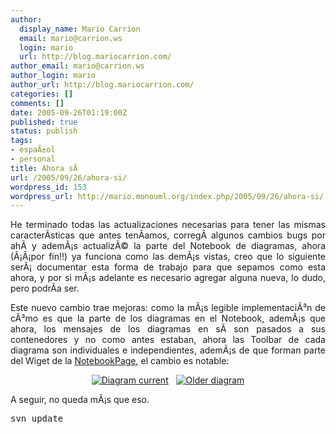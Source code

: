 ```yaml
---
author:
  display_name: Mario Carrion
  email: mario@carrion.ws
  login: mario
  url: http://blog.mariocarrion.com/
author_email: mario@carrion.ws
author_login: mario
author_url: http://blog.mariocarrion.com/
categories: []
comments: []
date: 2005-09-26T01:19:00Z
published: true
status: publish
tags:
- espaÃ±ol
- personal
title: Ahora sÃ­
url: /2005/09/26/ahora-si/
wordpress_id: 153
wordpress_url: http://mario.monouml.org/index.php/2005/09/26/ahora-si/
---
```


<div style="clear:both;"></div>
<p style="text-align: justify;">He terminado todas las actualizaciones necesarias para tener las mismas caracterÃ­sticas que antes tenÃ­amos, corregÃ­ algunos cambios bugs por ahÃ­ y ademÃ¡s actualizÃ© la parte del Notebook de diagramas, ahora (Â¡Â¡por fin!!) ya funciona como las demÃ¡s vistas, creo que lo siguiente serÃ¡ documentar esta forma de trabajo para que sepamos como esta ahora, y por si mÃ¡s adelante es necesario agregar alguna nueva, lo dudo, pero podrÃ­a ser.</p>
<p style="text-align: justify;">Este nuevo cambio trae mejoras: como la mÃ¡s legible implementaciÃ³n de cÃ³mo es que la parte de los diagramas en el Notebook, ademÃ¡s que ahora, los mensajes de los diagramas en sÃ­ son pasados a sus contenedores y no como antes estaban, ahora las Toolbar de cada diagrama son individuales e independientes, ademÃ¡s de que forman parte del Wiget de la <a href="http://www.go-mono.com/docs/monodoc.ashx?link=P%3aGtk.Notebook.CurrentPageWidget">NotebookPage</a>, el cambio es notable:</p>
<p style="text-align: center;">
<a href="http://static.flickr.com/32/46692537_4347a94e95_o.png"><img src="http://static.flickr.com/32/46692537_4347a94e95_m.jpg" border="0" title="Diagram current" alt="Diagram current"/></a>&nbsp;&nbsp;&nbsp;<a href="http://static.flickr.com/28/46299696_d0ecfcf367_o.png"><img src="http://static.flickr.com/28/46299696_d0ecfcf367_m.jpg" title="Older diagram" alt="Older diagram" border="0"/></a></p>
<p style="text-align: justify;">A seguir, no queda mÃ¡s que eso.
<pre>svn update</pre></p>
<div style="clear:both; padding-bottom: 0.25em;"></div>

